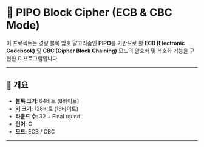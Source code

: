 # 🔐 PIPO Block Cipher (ECB & CBC Mode)

이 프로젝트는 경량 블록 암호 알고리즘인 **PIPO**를 기반으로 한 **ECB (Electronic Codebook)** 및 **CBC (Cipher Block Chaining)** 모드의 암호화 및 복호화 기능을 구현한 C 프로그램입니다.

---

## 📌 개요

- **블록 크기**: 64비트 (8바이트)
- **키 크기**: 128비트 (16바이트)
- **라운드 수**: 32 + Final round
- **언어**: C
- **모드**: ECB / CBC

---
